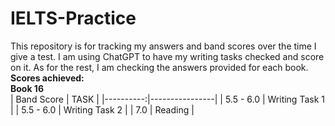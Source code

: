 # IELTS-Practice
This repository is for tracking my answers and band scores over the time I give a test. I am using ChatGPT to have my writing tasks checked and score on it. As for the rest, I am checking the answers provided for each book. <br>
**Scores achieved:** <br>
**Book 16** <br>
| Band Score | TASK |
|----------:|----------------|
| 5.5 - 6.0 | Writing Task 1 |
| 5.5 - 6.0 | Writing Task 2 |
|    7.0    |    Reading     |
